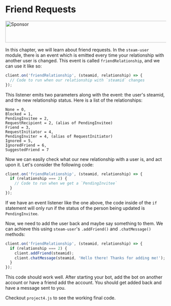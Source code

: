 # Friend Requests

<a target='_blank' rel='nofollow' href='https://app.codesponsor.io/link/WWKSZ8BufMHxCu7dPGG4np4x/andrewda/node-steam-guide'>
  <img alt='Sponsor' width='888' height='68' src='https://app.codesponsor.io/embed/WWKSZ8BufMHxCu7dPGG4np4x/andrewda/node-steam-guide.svg' />
</a>

In this chapter, we will learn about friend requests. In the `steam-user`
module, there is an event which is emitted every time your relationship with
another user is changed. This event is called `friendRelationship`, and we can
use it like so:

```js
client.on('friendRelationship', (steamid, relationship) => {
  // Code to run when our relationship with `steamid` changes
});
```

This listener emits two parameters along with the event: the user's steamid,
and the new relationship status. Here is a list of the relationships:

```
None = 0,
Blocked = 1,
PendingInvitee = 2,
RequestRecipient = 2, (alias of PendingInvitee)
Friend = 3,
RequestInitiator = 4,
PendingInviter = 4, (alias of RequestInitiator)
Ignored = 5,
IgnoredFriend = 6,
SuggestedFriend = 7
```

Now we can easily check what our new relationship with a user is, and act upon
it. Let's consider the following code:

```js
client.on('friendRelationship', (steamid, relationship) => {
  if (relationship === 2) {
    // Code to run when we get a `PendingInvitee`
  }
});
```

If we have an event listener like the one above, the code inside of the `if`
statement will only run if the status of the person being updated is
`PendingInvitee`.

Now, we need to add the user back and maybe say something to them. We can
achieve this using `steam-user`'s `.addFriend()` and `.chatMessage()` methods:

```js
client.on('friendRelationship', (steamid, relationship) => {
  if (relationship === 2) {
    client.addFriend(steamid);
    client.chatMessage(steamid, 'Hello there! Thanks for adding me!');
  }
});
```

This code should work well. After starting your bot, add the bot on another
account or have a friend add the account. You should get added back and have
a message sent to you.

Checkout `project4.js` to see the working final code.
